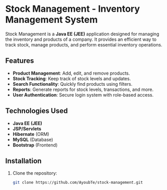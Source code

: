 # Stock Management - Inventory Management System

Stock Management is a **Java EE (JEE)** application designed for managing the inventory and products of a company. It provides an efficient way to track stock, manage products, and perform essential inventory operations.

## Features

- **Product Management**: Add, edit, and remove products.
- **Stock Tracking**: Keep track of stock levels and updates.
- **Search Functionality**: Quickly find products using filters.
- **Reports**: Generate reports for stock levels, transactions, and more.
- **User Authentication**: Secure login system with role-based access.

## Technologies Used

- **Java EE (JEE)**
- **JSP/Servlets**
- **Hibernate** (ORM)
- **MySQL** (Database)
- **Bootstrap** (Frontend)

## Installation

1. Clone the repository:
   ```bash
   git clone https://github.com/AyoubTe/stock-management.git
